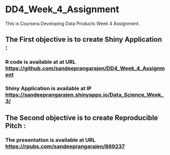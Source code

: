 # DD4_Week_4_Assignment

This is Coursera Developing Data Products Week 4 Assignment.

## The First objective is to create Shiny Application :

### R code is available at at URL https://github.com/sandeeprangarajen/DD4_Week_4_Assignment

### Shiny Application is available at IP https://sandeeprangarajen.shinyapps.io/Data_Science_Week_3/

## The Second objective is to create Reproducible Pitch :

### The presentation is available at URL https://rpubs.com/sandeeprangarajen/869237
